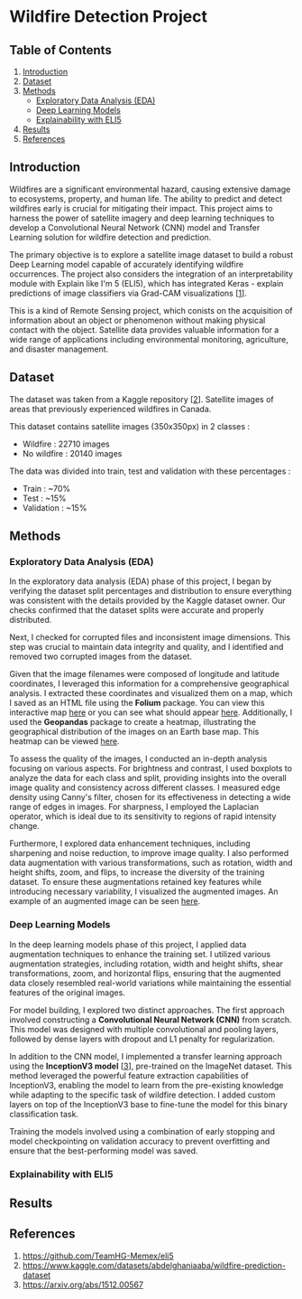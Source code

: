 # Wildfire Detection Project

## Table of Contents
1. [Introduction](#introduction)
2. [Dataset](#dataset)
3. [Methods](#methods)
    * [Exploratory Data Analysis (EDA)](#exploratory-data-analysis-eda)
    * [Deep Learning Models](#deep-learning-models)
    * [Explainability with ELI5](#explainability-with-eli5)
4. [Results](#results)
5. [References](#references)


## Introduction

Wildfires are a significant environmental hazard, causing extensive damage to ecosystems, property, and human life. The ability to predict and detect wildfires early is crucial for mitigating their impact. This project aims to harness the power of satellite imagery and deep learning techniques to develop a Convolutional Neural Network (CNN) model and Transfer Learning solution for wildfire detection and prediction.

The primary objective is to explore a satellite image dataset to build a robust Deep Learning model capable of accurately identifying wildfire occurrences. The project also considers the integration of an interpretability module with Explain like I'm 5 (ELI5), which has integrated Keras - explain predictions of image classifiers via Grad-CAM visualizations [[1](#ref1)].

This is a kind of Remote Sensing project, which conists on the acquisition of information about an object or phenomenon without making physical contact with the object. Satellite data provides valuable information for a wide range of applications including environmental monitoring, agriculture, and disaster management.

## Dataset

The dataset was taken from a Kaggle repository [[2](#ref2)]. Satellite images of areas that previously experienced wildfires in Canada.

This dataset contains satellite images (350x350px) in 2 classes :
* Wildfire : 22710 images
* No wildfire : 20140 images

The data was divided into train, test and validation with these percentages :
* Train : ~70%
* Test : ~15%
* Validation : ~15%

## Methods

### Exploratory Data Analysis (EDA)

In the exploratory data analysis (EDA) phase of this project, I began by verifying the dataset split percentages and distribution to ensure everything was consistent with the details provided by the Kaggle dataset owner. Our checks confirmed that the dataset splits were accurate and properly distributed.

Next, I checked for corrupted files and inconsistent image dimensions. This step was crucial to maintain data integrity and quality, and I identified and removed two corrupted images from the dataset.

Given that the image filenames were composed of longitude and latitude coordinates, I leveraged this information for a comprehensive geographical analysis. I extracted these coordinates and visualized them on a map, which I saved as an HTML file using the **Folium** package. You can view this interactive map [here](Saved_Images/earth_heatmap.html) or you can see what should appear [here](Saved_Images/html_map.png). Additionally, I used the **Geopandas** package to create a heatmap, illustrating the geographical distribution of the images on an Earth base map. This heatmap can be viewed [here](Saved_Images/earth_heatmap.html).

To assess the quality of the images, I conducted an in-depth analysis focusing on various aspects. For brightness and contrast, I used boxplots to analyze the data for each class and split, providing insights into the overall image quality and consistency across different classes. I measured edge density using Canny's filter, chosen for its effectiveness in detecting a wide range of edges in images. For sharpness, I employed the Laplacian operator, which is ideal due to its sensitivity to regions of rapid intensity change.

Furthermore, I explored data enhancement techniques, including sharpening and noise reduction, to improve image quality. I also performed data augmentation with various transformations, such as rotation, width and height shifts, zoom, and flips, to increase the diversity of the training dataset. To ensure these augmentations retained key features while introducing necessary variability, I visualized the augmented images. An example of an augmented image can be seen [here](Saved_Images/Augmented_Images.png).

### Deep Learning Models

In the deep learning models phase of this project, I applied data augmentation techniques to enhance the training set. I utilized various augmentation strategies, including rotation, width and height shifts, shear transformations, zoom, and horizontal flips, ensuring that the augmented data closely resembled real-world variations while maintaining the essential features of the original images.

For model building, I explored two distinct approaches. The first approach involved constructing a **Convolutional Neural Network (CNN)** from scratch. This model was designed with multiple convolutional and pooling layers, followed by dense layers with dropout and L1 penalty for regularization.

In addition to the CNN model, I implemented a transfer learning approach using the **InceptionV3 model** [[3](#ref3)], pre-trained on the ImageNet dataset. This method leveraged the powerful feature extraction capabilities of InceptionV3, enabling the model to learn from the pre-existing knowledge while adapting to the specific task of wildfire detection. I added custom layers on top of the InceptionV3 base to fine-tune the model for this binary classification task.

Training the models involved using a combination of early stopping and model checkpointing on validation accuracy to prevent overfitting and ensure that the best-performing model was saved. 


### Explainability with ELI5

## Results


## References

1. <a name="ref1"></a> https://github.com/TeamHG-Memex/eli5 
2. <a name="ref2"></a> https://www.kaggle.com/datasets/abdelghaniaaba/wildfire-prediction-dataset
3. <a name="ref3"></a> https://arxiv.org/abs/1512.00567
